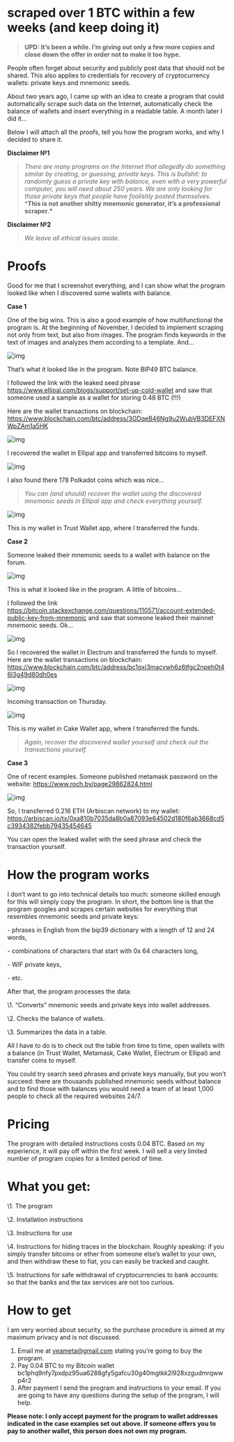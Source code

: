 # scraped over 1 BTC within a few weeks (and keep doing it)

> **UPD: It’s been a while. I’m giving out only a few more copies and close down the offer in order not to make it too hype.**

People often forget about security and publicly post data that should not be shared. This also applies to credentials for recovery of cryptocurrency wallets: private keys and mnemonic seeds.

About two years ago, I came up with an idea to create a program that could automatically scrape such data on the Internet, automatically check the balance of wallets and insert everything in a readable table. A month later I did it…

Below I will attach all the proofs, tell you how the program works, and why I decided to share it.

**Disclaimer №1**

> *There are many programs on the Internet that allegedly do something similar by creating, or guessing, private keys. This is bullshit: to randomly guess a private key with balance, even with a very powerful computer, you will need about 250 years. We are only looking for those private keys that people have foolishly posted themselves.* ***This is not another shitty mnemonic generator, it’s a professional scraper.\***

**Disclaimer №2**

> *We leave all ethical issues aside.*

# Proofs

Good for me that I screenshot everything, and I can show what the program looked like when I discovered some wallets with balance.

**Case 1**

One of the big wins. This is also a good example of how multifunctional the program is. At the beginning of November, I decided to implement scraping not only from text, but also from images. The program finds keywords in the text of images and analyzes them according to a template. And…

![img](https://miro.medium.com/v2/resize:fit:700/0*i5T0Oj_E5s0SC0Zx.png)

That’s what it looked like in the program. Note BIP49 BTC balance.

I followed the link with the leaked seed phrase https://www.ellipal.com/blogs/support/set-up-cold-wallet and saw that someone used a sample as a wallet for storing 0.48 BTC (!!!)

Here are the wallet transactions on blockchain: https://www.blockchain.com/btc/address/3GDqeB46Ng9u2WubVB3DEFXNWpZAm1a5HK

![img](https://miro.medium.com/v2/resize:fit:700/0*bDgPuI52hHLfd4MQ.png)

I recovered the wallet in Ellipal app and transferred bitcoins to myself.

![img](https://miro.medium.com/v2/resize:fit:700/0*NSa-fYQP-jaX5wzK.png)

I also found there 178 Polkadot coins which was nice…

> *You can (and should) recover the wallet using the discovered mnemonic seeds in Ellipal app and check everything yourself.*

![img](https://miro.medium.com/v2/resize:fit:700/0*1EnyFKYPubR6gkbw.png)

This is my wallet in Trust Wallet app, where I transferred the funds.

**Case 2**

Someone leaked their mnemonic seeds to a wallet with balance on the forum.

![img](https://miro.medium.com/v2/resize:fit:700/0*iAKmGAHiOr2zlyI1.png)

This is what it looked like in the program. A little of bitcoins…

I followed the link https://bitcoin.stackexchange.com/questions/110571/account-extended-public-key-from-mnemonic and saw that someone leaked their mainnet mnemonic seeds. Ok…

![img](https://miro.medium.com/v2/resize:fit:700/0*rniEeNr_ljmRlLbx.png)

So I recovered the wallet in Electrum and transferred the funds to myself. Here are the wallet transactions on blockchain: https://www.blockchain.com/btc/address/bc1qxj3macvwh6z6tfgc2npeh0t46l3g49d80dh0es

![img](https://miro.medium.com/v2/resize:fit:700/0*AO6jji9tqBiWLx_Q.png)

Incoming transaction on Thursday.

![img](https://miro.medium.com/v2/resize:fit:700/0*8di2h4CbjVb6avp1.png)

This is my wallet in Cake Wallet app, where I transferred the funds.

> *Again, recover the discovered wallet yourself and check out the transactions yourself.*

**Case 3**

One of recent examples. Someone published metamask password on the website: https://www.roch.by/page29862824.html

![img](https://miro.medium.com/v2/resize:fit:700/0*5t_xWgoaUt9e9Cmg.png)

So, I transferred 0.216 ETH (Arbiscan network) to my wallet: https://arbiscan.io/tx/0xa810b7035da8b0a87093e64502d180f6ab3668cd5c3934382febb79435454645

You can open the leaked wallet with the seed phrase and check the transaction yourself.

# How the program works

I don’t want to go into technical details too much: someone skilled enough for this will simply copy the program. In short, the bottom line is that the program googles and scrapes certain websites for everything that resembles mnemonic seeds and private keys:

\- phrases in English from the bip39 dictionary with a length of 12 and 24 words,

\- combinations of characters that start with 0x 64 characters long,

\- WIF private keys,

\- etc.

After that, the program processes the data:

\1. “Converts” mnemonic seeds and private keys into wallet addresses.

\2. Checks the balance of wallets.

\3. Summarizes the data in a table.

All I have to do is to check out the table from time to time, open wallets with a balance (in Trust Wallet, Metamask, Cake Wallet, Electrum or Ellipal) and transfer coins to myself.

You could try search seed phrases and private keys manually, but you won’t succeed: there are thousands published mnemonic seeds without balance and to find those with balances you would need a team of at least 1,000 people to check all the required websites 24/7.

# Pricing

The program with detailed instructions costs 0.04 BTC. Based on my experience, it will pay off within the first week. I will sell a very limited number of program copies for a limited period of time.

# What you get:

\1. The program

\2. Installation instructions

\3. Instructions for use

\4. Instructions for hiding traces in the blockchain. Roughly speaking: if you simply transfer bitcoins or ether from someone else’s wallet to your own, and then withdraw these to fiat, you can easily be tracked and caught.

\5. Instructions for safe withdrawal of cryptocurrencies to bank accounts: so that the banks and the tax services are not too curious.

# How to get

I am very worried about security, so the purchase procedure is aimed at my maximum privacy and is not discussed.

1. Email me at yeameta@gmail.com stating you’re going to buy the program.
2. Pay 0.04 BTC to my Bitcoin wallet bc1phq9nfy7pxdpz95ua6288gfy5gafcu30g40mgtkk2l928xzgudmrqwwp4r2
3. After payment I send the program and instructions to your email. If you are going to have any questions during the setup of the program, I will help.

**Please note: I only accept payment for the program to wallet addresses indicated in the case examples set out above. If someone offers you to pay to another wallet, this person does not own my program.**